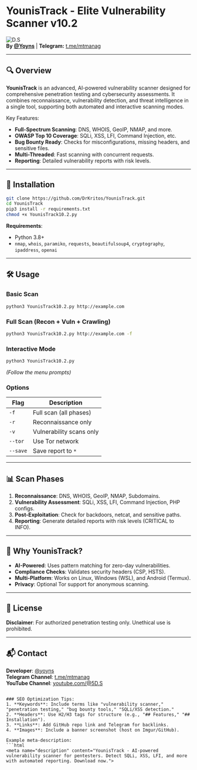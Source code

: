 # YounisTrack - Elite Vulnerability Scanner v10.2

![D.S](https://yt3.ggpht.com/HsdGfhnRd3IwvpRgS1sPmlINmnj0bDvNi0xKp6qZv1e7Y0LXScRymPitXUIRTev0bJkBDwswjg)  
**By [@Yoyns](https://t.me/mtmanag)** | **Telegram:** [t.me/mtmanag](https://t.me/mtmanag)  

---

## 🔍 Overview
**YounisTrack** is an advanced, AI-powered vulnerability scanner designed for comprehensive penetration testing and cybersecurity assessments. It combines reconnaissance, vulnerability detection, and threat intelligence in a single tool, supporting both automated and interactive scanning modes.  

Key Features:  
- **Full-Spectrum Scanning**: DNS, WHOIS, GeoIP, NMAP, and more.  
- **OWASP Top 10 Coverage**: SQLi, XSS, LFI, Command Injection, etc.  
- **Bug Bounty Ready**: Checks for misconfigurations, missing headers, and sensitive files.  
- **Multi-Threaded**: Fast scanning with concurrent requests.  
- **Reporting**: Detailed vulnerability reports with risk levels.  

---

## 🚀 Installation
```bash
git clone https://github.com/DrKritos/YounisTrack.git
cd YounisTrack
pip3 install -r requirements.txt
chmod +x YounisTrack10.2.py
```

**Requirements**:  
- Python 3.8+  
- `nmap`, `whois`, `paramiko`, `requests`, `beautifulsoup4`, `cryptography`, `ipaddress`, `openai`

---

## 🛠 Usage
### Basic Scan
```bash
python3 YounisTrack10.2.py http://example.com
```

### Full Scan (Recon + Vuln + Crawling)
```bash
python3 YounisTrack10.2.py http://example.com -f
```

### Interactive Mode
```bash
python3 YounisTrack10.2.py
```
*(Follow the menu prompts)*  

### Options
| Flag          | Description                          |
|---------------|--------------------------------------|
| `-f`          | Full scan (all phases)               |
| `-r`          | Reconnaissance only                  |
| `-v`          | Vulnerability scans only             |
| `--tor`       | Use Tor network                      |
| `--save`      | Save report to `*`   |

---

## 📊 Scan Phases
1. **Reconnaissance**: DNS, WHOIS, GeoIP, NMAP, Subdomains.  
2. **Vulnerability Assessment**: SQLi, XSS, LFI, Command Injection, PHP configs.  
3. **Post-Exploitation**: Check for backdoors, netcat, and sensitive paths.  
4. **Reporting**: Generate detailed reports with risk levels (CRITICAL to INFO).  

---

## 🌟 Why YounisTrack?
- **AI-Powered**: Uses pattern matching for zero-day vulnerabilities.  
- **Compliance Checks**: Validates security headers (CSP, HSTS).  
- **Multi-Platform**: Works on Linux, Windows (WSL), and Android (Termux).  
- **Privacy**: Optional Tor support for anonymous scanning.  

---

## 📜 License
**Disclaimer**: For authorized penetration testing only. Unethical use is prohibited.  

---

## 📬 Contact
**Developer**: [@yoyns](https://t.me/mtmanag)  
**Telegram Channel**: [t.me/mtmanag](https://t.me/mtmanag)  
**YouTube Channel**: [youtube.com/@5D.S](https://www.youtube.com/channel/UCmlNoySt8O0JkC8fAuuQEKQ?sub_confirmation=1)  

```

### SEO Optimization Tips:
1. **Keywords**: Include terms like "vulnerability scanner," "penetration testing," "bug bounty tools," "SQLi/XSS detection."  
2. **Headers**: Use H2/H3 tags for structure (e.g., "## Features," "## Installation").  
3. **Links**: Add GitHub repo link and Telegram for backlinks.  
4. **Images**: Include a banner screenshot (host on Imgur/GitHub).    

Example meta-description:  
```html
<meta name="description" content="YounisTrack - AI-powered vulnerability scanner for pentesters. Detect SQLi, XSS, LFI, and more with automated reporting. Download now.">
```
